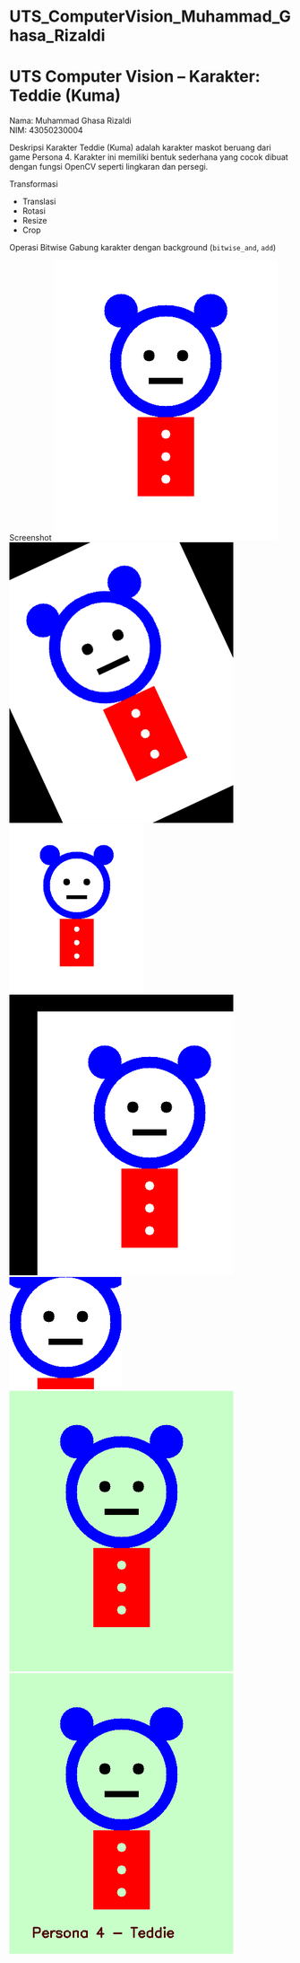 # UTS_ComputerVision_Muhammad_Ghasa_Rizaldi
# UTS Computer Vision – Karakter: Teddie (Kuma)

Nama: Muhammad Ghasa Rizaldi  
NIM: 43050230004

 Deskripsi Karakter
Teddie (Kuma) adalah karakter maskot beruang dari game Persona 4. Karakter ini memiliki bentuk sederhana yang cocok dibuat dengan fungsi OpenCV seperti lingkaran dan persegi.

 Transformasi
- Translasi
- Rotasi
- Resize
- Crop

Operasi Bitwise
 Gabung karakter dengan background (`bitwise_and`, `add`)

 Screenshot
![Final](output/karakter.png)
![Final](output/rotate.png)
![Final](output/resize.png)
![Final](output/translate.png)
![Final](output/crop.png)
![Final](output/bitwise.png)
![Final](output/final.png)


